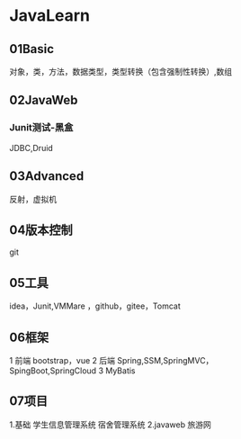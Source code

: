 # JavaLearn


##  01Basic
对象，类，方法，数据类型，类型转换（包含强制性转换）,数组
##  02JavaWeb
### Junit测试-黑盒
JDBC,Druid
##  03Advanced
反射，虚拟机
##  04版本控制
 git
## 05工具
  idea，Junit,VMMare
 ，github，gitee，Tomcat
## 06框架
 1 前端 bootstrap，vue
 2 后端 Spring,SSM,SpringMVC，SpingBoot,SpringCloud
 3 MyBatis
## 07项目
1.基础
 学生信息管理系统
 宿舍管理系统
 2.javaweb
 旅游网
  
